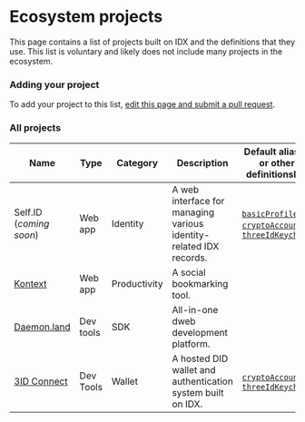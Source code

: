 # Ecosystem projects

This page contains a list of projects built on IDX and the definitions that they use. This list is voluntary and likely does not include many projects in the ecosystem.

### **Adding your project**

To add your project to this list, [edit this page and submit a pull request](https://github.com/ceramicstudio/idx-docs/edit/main/docs/learn/ecosystem.md).

### **All projects**

| Name                                                        | Type      | Category     | Description                                                        | Default aliases or other definitionsIDs |
| ----------------------------------------------------------- | --------- | ------------ | ------------------------------------------------------------------ | --------------------------------------- |
| Self.ID (*coming soon*)                                     | Web app   | Identity     | A web interface for managing various identity-related IDX records. | [`basicProfile`](https://developers.idx.xyz/guides/definitions/default/#basic-profile), [`cryptoAccounts`](https://developers.idx.xyz/guides/definitions/default/#crypto-accounts), [`threeIdKeychain`](https://developers.idx.xyz/guides/definitions/default/#3id-keychain) |
| [Kontext](https://kontext.app)                              | Web app   | Productivity | A social bookmarking tool.                                         | |
| [Daemon.land](https://daemon.land)                          | Dev tools | SDK          | All-in-one dweb development platform.                              | |
| [3ID Connect](https://github.com/ceramicstudio/3id-connect) | Dev Tools | Wallet       | A hosted DID wallet and authentication system built on IDX.        | [`cryptoAccounts`](https://developers.idx.xyz/guides/definitions/default/#crypto-accounts), [`threeIdKeychain`](https://developers.idx.xyz/guides/definitions/default/#3id-keychain) |
